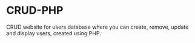 # CRUD-PHP
CRUD website for users database where you can create, remove, update and display users, created using PHP.

